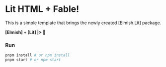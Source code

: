 # Lit HTML + Fable!

This is a simple template that brings the newly created [Elmish.Lit] package.

**[Elmish] + [Lit] |> 💖**

### Run

```bash
pnpm install # or npm install
pnpm start # or npm start
```
